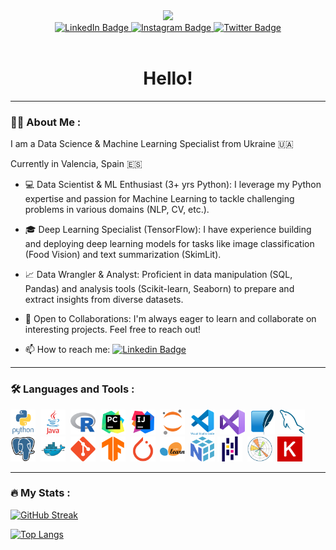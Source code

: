 <div id="header" align="center">
  <img src="https://media.giphy.com/media/v1.Y2lkPTc5MGI3NjExZ2owaDBib3JvZzF6cThsamZsb2MycW1oNWpseHBxaWRoZGcxZ2RwdiZlcD12MV9pbnRlcm5hbF9naWZfYnlfaWQmY3Q9cw/ag3v2jwM5Un6Re56R0/giphy-downsized-large.gif" width="150"/>
</div>
<div id="badges" align="center">
  <a href="https://www.linkedin.com/in/kyivnik/">
    <img src="https://img.shields.io/badge/LinkedIn-blue?style=for-the-badge&logo=linkedin&logoColor=white" alt="LinkedIn Badge"/>
  </a>
  <a href="https://www.instagram.com/kyivnik.gen?utm_source=ig_web_button_share_sheet&igsh=ZDNlZDc0MzIxNw==">
    <img src="https://img.shields.io/badge/Instagram-yellow?style=for-the-badge&logo=instagram&logoColor=white" alt="Instagram Badge"/>
  </a>
  <a href="https://twitter.com/kyivnik">
    <img src="https://img.shields.io/badge/Twitter-blue?style=for-the-badge&logo=twitter&logoColor=white" alt="Twitter Badge"/>
  </a>
</div>
<div id="badges" align="center">
   <img src="https://komarev.com/ghpvc/?username=kyivnik&style=flat-square&color=blue" alt=""/>
</div>
<h1 id="welcome" align="center">
    Hello!
</h1>

---

### :man_technologist: About Me :
I am a Data Science & Machine Learning Specialist from Ukraine 🇺🇦

Currently in Valencia, Spain 🇪🇸

- 💻 Data Scientist & ML Enthusiast (3+ yrs Python): I leverage my Python expertise and passion for Machine Learning to tackle challenging problems in various domains (NLP, CV, etc.).

- 🎓 Deep Learning Specialist (TensorFlow): I have experience building and deploying deep learning models for tasks like image classification (Food Vision) and text summarization (SkimLit).

- 📈 Data Wrangler & Analyst: Proficient in data manipulation (SQL, Pandas) and analysis tools (Scikit-learn, Seaborn) to prepare and extract insights from diverse datasets.

- 🤝 Open to Collaborations: I'm always eager to learn and collaborate on interesting projects. Feel free to reach out!

- :mailbox: How to reach me: [![Linkedin Badge](https://img.shields.io/badge/-Kyivnik-blue?style=flat&logo=Linkedin&logoColor=white)](https://www.linkedin.com/in/kyivnik/)

---

### :hammer_and_wrench: Languages and Tools :
<div>
  <img src="https://github.com/devicons/devicon/blob/master/icons/python/python-original-wordmark.svg" title="Python" alt="Python" width="40" height="40"/>&nbsp;
  <img src="https://github.com/devicons/devicon/blob/master/icons/java/java-original-wordmark.svg" title="Java" alt="Java" width="40" height="40"/>&nbsp;
  <img src="https://github.com/devicons/devicon/blob/master/icons/r/r-original.svg" title="R" alt="R" width="40" height="40"/>&nbsp;
  <img src="https://github.com/devicons/devicon/blob/master/icons/pycharm/pycharm-original.svg" title="PyCharm" alt="PyCharm" width="40" height="40"/>&nbsp;
  <img src="https://github.com/devicons/devicon/blob/master/icons/intellij/intellij-original.svg" title="IntelliJ IDEA" alt="IntelliJ IDEA" width="40" height="40"/>&nbsp;
  <img src="https://github.com/devicons/devicon/blob/master/icons/jupyter/jupyter-original.svg" title="Jupyter" alt="Jupyter" width="40" height="40"/>&nbsp;
  <img src="https://github.com/devicons/devicon/blob/master/icons/vscode/vscode-original-wordmark.svg" title="VS Code" alt="VS Code" width="40" height="40"/>&nbsp;
  <img src="https://github.com/devicons/devicon/blob/master/icons/visualstudio/visualstudio-original.svg" title="VisualStudio" alt="VisualStudio" width="40" height="40"/>&nbsp;
  <img src="https://github.com/devicons/devicon/blob/master/icons/sqlite/sqlite-original.svg" title="SQLite" alt="SQLite" width="40" height="40"/>&nbsp;
  <img src="https://github.com/devicons/devicon/blob/master/icons/mysql/mysql-original.svg" title="MySQL" alt="MySQL" width="40" height="40"/>&nbsp;
  <img src="https://github.com/devicons/devicon/blob/master/icons/postgresql/postgresql-original.svg" title="PostgreSQL" alt="PostgreSQL" width="40" height="40"/>&nbsp;
  <img src="https://github.com/devicons/devicon/blob/master/icons/docker/docker-original.svg" title="Docker" alt="Docker" width="40" height="40"/>&nbsp;
  <img src="https://github.com/devicons/devicon/blob/master/icons/git/git-original.svg" title="Git"  alt="Git" width="40" height="40"/>&nbsp;
  <img src="https://github.com/devicons/devicon/blob/master/icons/tensorflow/tensorflow-original.svg" title="TensorFlow"  alt="TensorFlow" width="40" height="40"/>&nbsp;
  <img src="https://github.com/devicons/devicon/blob/master/icons/pytorch/pytorch-original.svg" title="PyTorch" alt="PyTorch" width="40" height="40"/>&nbsp;
  <img src="https://github.com/devicons/devicon/blob/master/icons/scikitlearn/scikitlearn-original.svg" title="Scikit-learn" alt="Scikit-learn" width="40" height="40"/>&nbsp;
  <img src="https://github.com/devicons/devicon/blob/master/icons/numpy/numpy-original.svg" title="NumPy" alt="NumPy" width="40" height="40"/>
  <img src="https://github.com/devicons/devicon/blob/master/icons/pandas/pandas-original.svg" title="Pandas" alt="Pandas" width="40" height="40"/>&nbsp;
  <img src="https://github.com/devicons/devicon/blob/master/icons/matplotlib/matplotlib-original.svg" title="Matplotlib" alt="Matplotlib" width="40" height="40"/>&nbsp;
  <img src="https://github.com/devicons/devicon/blob/master/icons/keras/keras-original.svg" title="Keras" **alt="Keras" width="40" height="40"/>&nbsp;
</div>

---

### :fire: My Stats :
[![GitHub Streak](http://github-readme-streak-stats.herokuapp.com?user=Kyivnik&theme=dark&background=000000)](https://git.io/streak-stats)


[![Top Langs](https://github-readme-stats.vercel.app/api/top-langs/?username=Kyivnik&layout=compact&theme=vision-friendly-dark)](https://github.com/anuraghazra/github-readme-stats)




<!--
**Kyivnik/Kyivnik** is a ✨ _special_ ✨ repository because its `README.md` (this file) appears on your GitHub profile.

Here are some ideas to get you started:

- 🔭 I’m currently working on ...
- 🌱 I’m currently learning ...
- 👯 I’m looking to collaborate on ...
- 🤔 I’m looking for help with ...
- 💬 Ask me about ...
- 📫 How to reach me: ...
- 😄 Pronouns: ...
- ⚡ Fun fact: ...
-->
